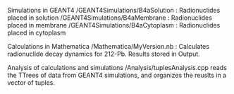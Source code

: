 Simulations in GEANT4
/GEANT4Simulations/B4aSolution : Radionuclides placed in solution
/GEANT4Simulations/B4aMembrane : Radionuclides placed in membrane
/GEANT4Simulations/B4aCytoplasm : Radionuclides placed in cytoplasm

Calculations in Mathematica
/Mathematica/MyVersion.nb : Calculates radionuclide decay dynamics for 212-Pb. Results stored in Output.

Analysis of calculations and simulations
/Analysis/tuplesAnalysis.cpp reads the TTrees of data from GEANT4 simulations, and organizes the reuslts in a vector of tuples.
